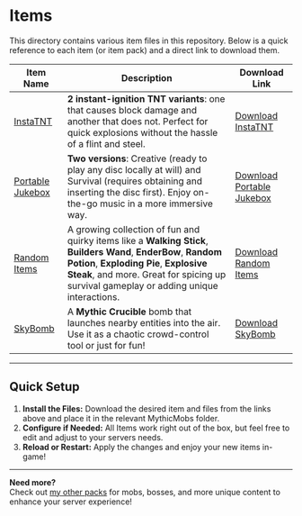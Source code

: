 # Items

This directory contains various item files in this repository. Below is a quick reference to each item (or item pack) and a direct link to download them.

| Item Name | Description                                                   | Download Link |
|-----------|---------------------------------------------------------------|---------------|
| [InstaTNT](https://github.com/SkyKiller6363/Skys-Mobs/tree/main/Items/InstaTNT) | **2 instant-ignition TNT variants**: one that causes block damage and another that does not. Perfect for quick explosions without the hassle of a flint and steel. | [Download InstaTNT](https://downgit.github.io/#/home?url=https://github.com/SkyKiller6363/Skys-Mobs/tree/main/Items/InstaTNT) |
| [Portable Jukebox](https://github.com/SkyKiller6363/Skys-Mobs/blob/main/Items/Portable_Jukebox.yml) | **Two versions**: Creative (ready to play any disc locally at will) and Survival (requires obtaining and inserting the disc first). Enjoy on-the-go music in a more immersive way. | [Download Portable Jukebox](https://downgit.github.io/#/home?url=https://github.com/SkyKiller6363/Skys-Mobs/blob/main/Items/Portable_Jukebox.yml) |
| [Random Items](https://github.com/SkyKiller6363/Skys-Mobs/blob/main/Items/RandomItems.yml) | A growing collection of fun and quirky items like a **Walking Stick**, **Builders Wand**, **EnderBow**, **Random Potion**, **Exploding Pie**, **Explosive Steak**, and more. Great for spicing up survival gameplay or adding unique interactions. | [Download Random Items](https://downgit.github.io/#/home?url=https://github.com/SkyKiller6363/Skys-Mobs/blob/main/Items/RandomItems.yml) |
| [SkyBomb](https://github.com/SkyKiller6363/Skys-Mobs/blob/main/Items/SkyBomb.yml) | A **Mythic Crucible** bomb that launches nearby entities into the air. Use it as a chaotic crowd-control tool or just for fun! | [Download SkyBomb](https://downgit.github.io/#/home?url=https://github.com/SkyKiller6363/Skys-Mobs/blob/main/Items/SkyBomb.yml) |

---

## Quick Setup

1. **Install the Files:** Download the desired item and files from the links above and place it in the relevant MythicMobs folder.
2. **Configure if Needed:** All Items work right out of the box, but feel free to edit and adjust to your servers needs.
3. **Reload or Restart:** Apply the changes and enjoy your new items in-game!


---

**Need more?**  
Check out [my other packs](https://github.com/SkyKiller6363/Skys-Mobs/tree/main/Packs) for mobs, bosses, and more unique content to enhance your server experience!
